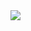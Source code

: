 <img src='https://github-readme-stats.vercel.app/api/wakatime?username=Guiimex&layout=compact&theme=dark'>
